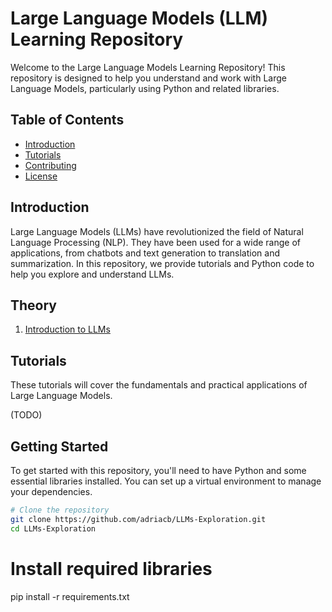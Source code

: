 # Large Language Models (LLM) Learning Repository

Welcome to the Large Language Models Learning Repository! This repository is designed to help you understand and work with Large Language Models, particularly using Python and related libraries.

## Table of Contents
- [Introduction](#introduction)
- [Tutorials](#tutorials)
- [Contributing](#contributing)
- [License](#license)

## Introduction

Large Language Models (LLMs) have revolutionized the field of Natural Language Processing (NLP). They have been used for a wide range of applications, from chatbots and text generation to translation and summarization. In this repository, we provide tutorials and Python code to help you explore and understand LLMs.

## Theory

1. [Introduction to LLMs](info/01-intro-to-llms.md)


## Tutorials

These tutorials will cover the fundamentals and practical applications of Large Language Models.

(TODO)

## Getting Started

To get started with this repository, you'll need to have Python and some essential libraries installed. You can set up a virtual environment to manage your dependencies.

```bash
# Clone the repository
git clone https://github.com/adriacb/LLMs-Exploration.git
cd LLMs-Exploration
```

# Install required libraries
pip install -r requirements.txt
